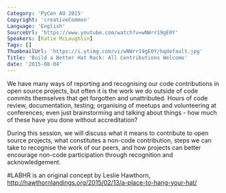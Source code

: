 ```yaml
---
Category: 'PyCon AU 2015'
Copyright: 'creativeCommon'
Language: 'English'
SourceUrl: 'https://www.youtube.com/watch?v=wNWrr19gE0Y'
Speakers: [Katie McLaughlin]
Tags: []
ThumbnailUrl: 'https://i.ytimg.com/vi/wNWrr19gE0Y/hqdefault.jpg'
Title: 'Build a Better Hat Rack: All Contributions Welcome'
date: '2015-08-04'
---
```

We have many ways of reporting and recognising our code contributions in open source projects, but often it is the work we do outside of code commits themselves that get forgotten and unattributed. Hours of code review, documentation, testing; organising of meetups and volunteering at conferences; even just brainstorming and talking about things - how much of these have you done without accreditation? 

During this session, we will discuss what it means to contribute to open source projects, what constitutes a non-code contribution, steps we can take to recognise the work of our peers, and how projects can better encourage non-code participation through recognition and acknowledgement.

#LABHR is an original concept by Leslie Hawthorn, http://hawthornlandings.org/2015/02/13/a-place-to-hang-your-hat/

